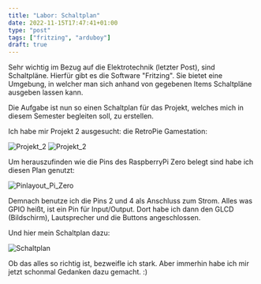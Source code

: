 ```yaml
---
title: "Labor: Schaltplan"
date: 2022-11-15T17:47:41+01:00
type: "post"
tags: ["fritzing", "arduboy"]
draft: true
---
```


Sehr wichtig im Bezug auf die Elektrotechnik (letzter Post), sind Schaltpläne.
Hierfür gibt es die Software "Fritzing". Sie bietet eine Umgebung, in welcher man sich anhand von gegebenen Items Schaltpläne ausgeben lassen kann.

Die Aufgabe ist nun so einen Schaltplan für das Projekt, welches mich in diesem Semester begleiten soll, zu erstellen.

Ich habe mir Projekt 2 ausgesucht: die RetroPie Gamestation:

![Projekt_2](project2.png)
![Projekt_2](project2_zoom.png)

Um herauszufinden wie die Pins des RaspberryPi Zero belegt sind habe ich diesen Plan genutzt:

![Pinlayout_Pi_Zero](Pinlayout_RaspberryPi_Zero.png)

Demnach benutze ich die Pins 2 und 4 als Anschluss zum Strom. Alles was GPIO heißt, ist ein Pin für Input/Output. Dort habe ich dann den GLCD (Bildschirm), Lautsprecher und die Buttons angeschlossen.

Und hier mein Schaltplan dazu:

![Schaltplan](Schaltplan_Gamingconsole.jpg)

Ob das alles so richtig ist, bezweifle ich stark. Aber immerhin habe ich mir jetzt schonmal Gedanken dazu gemacht. :)

